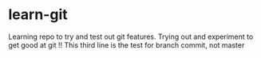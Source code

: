 # learn-git
Learning repo to try and test out git features.
Trying out and experiment to get good at git !!
This third line is the test for branch commit, not master
